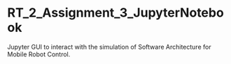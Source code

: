 # RT_2_Assignment_3_JupyterNotebook
Jupyter GUI to interact with the simulation of Software Architecture for Mobile Robot Control.
